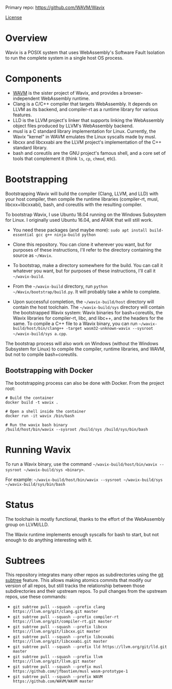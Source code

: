 Primary repo: https://github.com/WAVM/Wavix

[License](LICENSE.md)

# Overview

Wavix is a POSIX system that uses WebAssembly's Software Fault Isolation to run the complete system in a single host OS process.

# Components

* [WAVM](https://github.com/WAVM/WAVM) is the sister project of Wavix, and provides a browser-independent WebAssembly runtime.
* Clang is a C/C++ compiler that targets WebAssembly. It depends on LLVM as its backend, and compiler-rt as a runtime library for various features.
* LLD is the LLVM project's linker that supports linking the WebAssembly object files produced by LLVM's WebAssembly backend.
* musl is a C standard library implementation for Linux. Currently, the Wavix "kernel" in WAVM emulates the Linux syscalls made by musl.
* libcxx and libcxxabi are the LLVM project's implementation of the C++ standard library.
* bash and coreutils are the GNU project's famous shell, and a core set of tools that complement it (think `ls`, `cp`, `chmod`, etc).

# Bootstrapping

Bootstrapping Wavix will build the compiler (Clang, LLVM, and LLD) with your host compiler, then compile the runtime libraries (compiler-rt, musl, libcxx+libcxxabi), bash, and coreutils with the resulting compiler.

To bootstrap Wavix, I use Ubuntu 18.04 running on the Windows Subsystem for Linux. I originally used Ubuntu 16.04, and AFAIK that will still work.

* You need these packages (and maybe more): `sudo apt install build-essential gcc g++ ninja-build python`

* Clone this repository. You can clone it wherever you want, but for purposes of these instructions, I'll refer to the directory containing the source as `~/Wavix`.

* To bootstrap, make a directory somewhere for the build. You can call it whatever you want, but for purposes of these instructions, I'll call it `~/wavix-build`.

* From the `~/wavix-build` directory, run `python ~/Wavix/bootstrap/build.py`. It will probably take a while to complete.

* Upon successful completion, the `~/wavix-build/host` directory will contain the host toolchain. The `~/wavix-build/sys` directory will contain the bootstrapped Wavix system: Wavix binaries for bash+coreutils, the Wavix libraries for compiler-rt, libc, and libc++, and the headers for the same. To compile a C++ file to a Wavix binary, you can run `~/wavix-build/host/bin/clang++ -target wasm32-unknown-wavix --sysroot ~/wavix-build/sys a.cpp`.

The bootstrap process will also work on Windows (without the Windows Subsystem for Linux) to compile the compiler, runtime libraries, and WAVM, but not to compile bash+coreutils.

## Bootstrapping with Docker

The bootstrapping process can also be done with Docker. From the project root:

```
# Build the container
docker build -t wavix .

# Open a shell inside the container
docker run -it wavix /bin/bash

# Run the wavix bash binary
/build/host/bin/wavix --sysroot /build/sys /build/sys/bin/bash
```

# Running Wavix

To run a Wavix binary, use the command `~/wavix-build/host/bin/wavix --sysroot ~/wavix-build/sys <binary>`.

For example: `~/wavix-build/host/bin/wavix --sysroot ~/wavix-build/sys ~/wavix-build/sys/bin/bash`

# Status

The toolchain is mostly functional, thanks to the effort of the WebAssembly group on LLVM/LLD.

The Wavix runtime implements enough syscalls for bash to start, but not enough to do anything interesting with it.

# Subtrees

This repository integrates many other repos as subdirectories using the [git subtree](https://git-scm.com/book/en/v1/Git-Tools-Subtree-Merging) feature. This allows making atomics commits that modify our version of all repos, but still tracks the relationship between those subdirectories and their upstream repos. To pull changes from the upstream repos, use these commands:

* `git subtree pull --squash --prefix clang https://llvm.org/git/clang.git master`
* `git subtree pull --squash --prefix compiler-rt https://llvm.org/git/compiler-rt.git master`
* `git subtree pull --squash --prefix libcxx https://llvm.org/git/libcxx.git master`
* `git subtree pull --squash --prefix libcxxabi https://llvm.org/git/libcxxabi.git master`
* `git subtree pull --squash --prefix lld https://llvm.org/git/lld.git master`
* `git subtree pull --squash --prefix llvm https://llvm.org/git/llvm.git master`
* `git subtree pull --squash --prefix musl https://github.com/jfbastien/musl wasm-prototype-1`
* `git subtree pull --squash --prefix WAVM https://github.com/WAVM/WAVM master`
